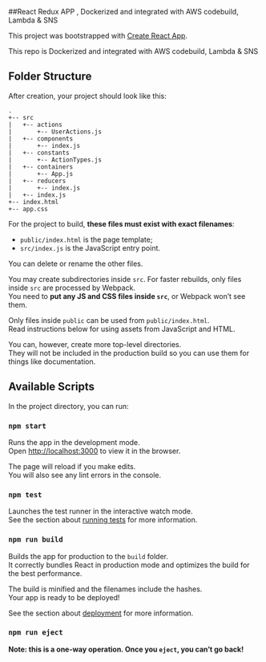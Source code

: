 ##React Redux APP , Dockerized and integrated with AWS codebuild, Lambda & SNS

This project was bootstrapped with [Create React App](https://github.com/facebookincubator/create-react-app).

This repo is Dockerized and integrated with AWS codebuild, Lambda & SNS

## Folder Structure

After creation, your project should look like this:


```
.
+-- src
|   +-- actions
|       +-- UserActions.js
|   +-- components
|       +-- index.js
|   +-- constants
|       +-- ActionTypes.js
|   +-- containers
|       +-- App.js
|   +-- reducers
|       +-- index.js
|   +-- index.js
+-- index.html
+-- app.css
```

For the project to build, **these files must exist with exact filenames**:

* `public/index.html` is the page template;
* `src/index.js` is the JavaScript entry point.

You can delete or rename the other files.

You may create subdirectories inside `src`. For faster rebuilds, only files inside `src` are processed by Webpack.<br>
You need to **put any JS and CSS files inside `src`**, or Webpack won’t see them.

Only files inside `public` can be used from `public/index.html`.<br>
Read instructions below for using assets from JavaScript and HTML.

You can, however, create more top-level directories.<br>
They will not be included in the production build so you can use them for things like documentation.

## Available Scripts

In the project directory, you can run:

### `npm start`

Runs the app in the development mode.<br>
Open [http://localhost:3000](http://localhost:3000) to view it in the browser.

The page will reload if you make edits.<br>
You will also see any lint errors in the console.

### `npm test`

Launches the test runner in the interactive watch mode.<br>
See the section about [running tests](#running-tests) for more information.

### `npm run build`

Builds the app for production to the `build` folder.<br>
It correctly bundles React in production mode and optimizes the build for the best performance.

The build is minified and the filenames include the hashes.<br>
Your app is ready to be deployed!

See the section about [deployment](#deployment) for more information.

### `npm run eject`

**Note: this is a one-way operation. Once you `eject`, you can’t go back!**
